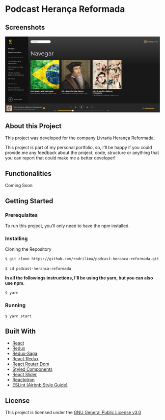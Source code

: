 # Podcast Herança Reformada

## Screenshots

![Browse](https://raw.githubusercontent.com/rodrilima/podcast-heranca-reformada/master/browse.png)

## About this Project

This project was developed for the company Livraria Herança Reformada.

This project is part of my personal portfolio, so, I'll be happy if you could provide me any feedback about the project, code, structure or anything that you can report that could make me a better developer!

## Functionalities

Coming Soon

## Getting Started

### Prerequisites

To run this project, you'll only need to have the npm installed.

### Installing

Cloning the Repository

```
$ git clone https://github.com/rodrilima/podcast-heranca-reformada.git

$ cd podcast-heranca-reformada
```

**In all the followings instructions, I'll be using the yarn, but you can also use npm.**

```
$ yarn
```

### Running

```
$ yarn start
```


## Built With

- [React](https://github.com/facebook/react)
- [Redux](https://github.com/reduxjs/redux)
- [Redux-Saga](https://github.com/redux-saga/redux-saga)
- [React-Redux](https://github.com/reduxjs/react-redux)
- [React Router Dom](https://github.com/ReactTraining/react-router/tree/master/packages/react-router-dom)
- [Styled Components](https://github.com/styled-components/styled-components)
- [React Slider](https://github.com/miskreant/rc-slider)
- [Reactotron](https://github.com/infinitered/reactotron)
- [ESLint (Airbnb Style Guide)](https://github.com/eslint/eslint)

## License

This project is licensed under the [GNU General Public License v3.0](https://github.com/rodrilima/podcast-heranca-reformada/blob/master/LICENSE)
